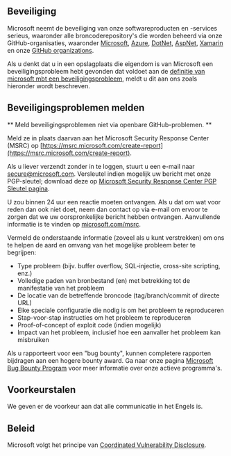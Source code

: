 <!-- BEGIN MICROSOFT SECURITY.MD V0.0.5 BLOCK -->

## Beveiliging

Microsoft neemt de beveiliging van onze softwareproducten en -services serieus, waaronder alle broncoderepository's die worden beheerd via onze GitHub-organisaties, waaronder [Microsoft](https://github.com/Microsoft), [Azure](https://github.com/Azure), [DotNet](https://github.com/dotnet), [AspNet](https://github.com/aspnet), [Xamarin](https://github.com/xamarin) en onze [GitHub organizations](https://opensource.microsoft.com/).

Als u denkt dat u in een opslagplaats die eigendom is van Microsoft een beveiligingsprobleem hebt gevonden dat voldoet aan de [definitie van microsoft mbt een beveiligingsprobleem](https://docs.microsoft.com/en-us/previous-versions/tn-archive/cc751383(v=technet.10)), meldt u dit aan ons zoals hieronder wordt beschreven.

## Beveiligingsproblemen melden
** Meld beveiligingsproblemen niet via openbare GitHub-problemen. **

Meld ze in plaats daarvan aan het Microsoft Security Response Center (MSRC) op [https://msrc.microsoft.com/create-report](https://msrc.microsoft.com/create-report).

Als u liever verzendt zonder in te loggen, stuurt u een e-mail naar [secure@microsoft.com](mailto:secure@microsoft.com). Versleutel indien mogelijk uw bericht met onze PGP-sleutel; download deze op [Microsoft Security Response Center PGP Sleutel pagina](https://www.microsoft.com/en-us/msrc/pgp-key-msrc).

U zou binnen 24 uur een reactie moeten ontvangen. Als u dat om wat voor reden dan ook niet doet, neem dan contact op via e-mail om ervoor te zorgen dat we uw oorspronkelijke bericht hebben ontvangen. Aanvullende informatie is te vinden op [microsoft.com/msrc](https://www.microsoft.com/msrc). 

Vermeld de onderstaande informatie (zoveel als u kunt verstrekken) om ons te helpen de aard en omvang van het mogelijke probleem beter te begrijpen:

  * Type probleem (bijv. buffer overflow, SQL-injectie, cross-site scripting, enz.)
  * Volledige paden van bronbestand (en) met betrekking tot de manifestatie van het probleem
  * De locatie van de betreffende broncode (tag/branch/commit of directe URL)
  * Elke speciale configuratie die nodig is om het probleem te reproduceren
  * Stap-voor-stap instructies om het probleem te reproduceren
  * Proof-of-concept of exploit code (indien mogelijk)
  * Impact van het probleem, inclusief hoe een aanvaller het probleem kan misbruiken

Als u rapporteert voor een "bug bounty", kunnen completere rapporten bijdragen aan een hogere bounty award. Ga naar onze pagina [Microsoft Bug Bounty Program](https://microsoft.com/msrc/bounty) voor meer informatie over onze actieve programma's.

## Voorkeurstalen

We geven er de voorkeur aan dat alle communicatie in het Engels is.

## Beleid

Microsoft volgt het principe van [Coordinated Vulnerability Disclosure](https://www.microsoft.com/en-us/msrc/cvd).

<!-- END MICROSOFT SECURITY.MD BLOCK -->
